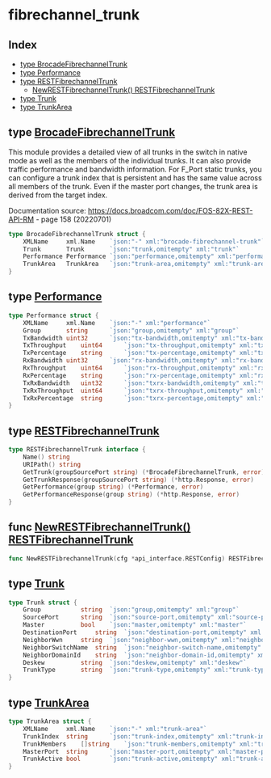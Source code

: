 
# fibrechannel_trunk

## Index

- [type BrocadeFibrechannelTrunk](#type-brocadefibrechanneltrunk)
- [type Performance](#type-performance)
- [type RESTFibrechannelTrunk](#type-restfibrechanneltrunk)
  - [NewRESTFibrechannelTrunk() RESTFibrechannelTrunk](#func-newrestfibrechanneltrunk-restfibrechanneltrunk)
- [type Trunk](#type-trunk)
- [type TrunkArea](#type-trunkarea)


## type [BrocadeFibrechannelTrunk](<brocadeFibrechannelTrunk.go#L15>)

This module provides a detailed view of all trunks in
the switch in native mode as well as the members of the
individual trunks. It can also provide traffic
performance and bandwidth information. For F_Port static
trunks, you can configure a trunk index that is
persistent and has the same value across all members of
the trunk. Even if the master port changes, the trunk
area is derived from the target index.

Documentation source: https://docs.broadcom.com/doc/FOS-82X-REST-API-RM - page 158 (20220701)
```go
type BrocadeFibrechannelTrunk struct {
	XMLName		xml.Name	`json:"-" xml:"brocade-fibrechannel-trunk"`
	Trunk		Trunk		`json:"trunk,omitempty" xml:"trunk"`
	Performance	Performance	`json:"performance,omitempty" xml:"performance"`
	TrunkArea	TrunkArea	`json:"trunk-area,omitempty" xml:"trunk-area"`
}
```

## type [Performance](<brocadeFibrechannelTrunk.go#L34>)
```go
type Performance struct {
	XMLName		xml.Name	`json:"-" xml:"performance"`
	Group		string		`json:"group,omitempty" xml:"group"`
	TxBandwidth	uint32		`json:"tx-bandwidth,omitempty" xml:"tx-bandwidth"`
	TxThroughput	uint64		`json:"tx-throughput,omitempty" xml:"tx-throughput"`
	TxPercentage	string		`json:"tx-percentage,omitempty" xml:"tx-percentage"`
	RxBandwidth	uint32		`json:"rx-bandwidth,omitempty" xml:"rx-bandwidth"`
	RxThroughput	uint64		`json:"rx-throughput,omitempty" xml:"rx-throughput"`
	RxPercentage	string		`json:"rx-percentage,omitempty" xml:"rx-percentage"`
	TxRxBandwidth	uint32		`json:"txrx-bandwidth,omitempty" xml:"txrx-bandwidth"`
	TxRxThroughput	uint64		`json:"txrx-throughput,omitempty" xml:"txrx-throughput"`
	TxRxPercentage	string		`json:"txrx-percentage,omitempty" xml:"txrx-percentage"`
}
```

## type [RESTFibrechannelTrunk](<methods.go#L11>)
```go
type RESTFibrechannelTrunk interface {
	Name() string
	URIPath() string
	GetTrunk(groupSourcePort string) (*BrocadeFibrechannelTrunk, error)
	GetTrunkResponse(groupSourcePort string) (*http.Response, error)
	GetPerformance(group string) (*Performance, error)
	GetPerformanceResponse(group string) (*http.Response, error)
}
```

## func [NewRESTFibrechannelTrunk() RESTFibrechannelTrunk](<methods.go#L24>)

```go
func NewRESTFibrechannelTrunk(cfg *api_interface.RESTConfig) RESTFibrechannelTrunk
```

## type [Trunk](<brocadeFibrechannelTrunk.go#L22>)
```go
type Trunk struct {
	Group			string	`json:"group,omitempty" xml:"group"`
	SourcePort		string	`json:"source-port,omitempty" xml:"source-port"`
	Master			bool	`json:"master,omitempty" xml:"master"`
	DestinationPort		string	`json:"destination-port,omitempty" xml:"destination-port"`
	NeighborWwn		string	`json:"neighbor-wwn,omitempty" xml:"neighbor-wwn"`
	NeighborSwitchName	string	`json:"neighbor-switch-name,omitempty" xml:"neighbor-switch-name"`
	NeighborDomainId	string	`json:"neighbor-domain-id,omitempty" xml:"neighbor-domain-id"`
	Deskew			string	`json:"deskew,omitempty" xml:"deskew"`
	TrunkType		string	`json:"trunk-type,omitempty" xml:"trunk-type"`
}
```

## type [TrunkArea](<brocadeFibrechannelTrunk.go#L48>)
```go
type TrunkArea struct {
	XMLName		xml.Name	`json:"-" xml:"trunk-area"`
	TrunkIndex	string		`json:"trunk-index,omitempty" xml:"trunk-index"`
	TrunkMembers	[]string	`json:"trunk-members,omitempty" xml:"trunk-members>trunk-member"`
	MasterPort	string		`json:"master-port,omitempty" xml:"master-port"`
	TrunkActive	bool		`json:"trunk-active,omitempty" xml:"trunk-active"`
}
```

